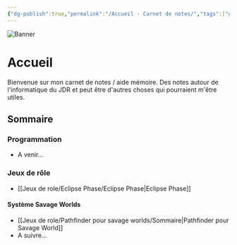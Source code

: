 ```yaml
---
{"dg-publish":true,"permalink":"/Accueil - Carnet de notes/","tags":["gardenEntry"]}
---
```



![Banner](/img/user/Assets/Bannières/computer.jpg)
# Accueil
Bienvenue sur mon carnet de notes / aide mémoire. Des notes autour de l'informatique du JDR et peut être d'autres choses qui pourraient m'être utiles.
## Sommaire
### Programmation
 - A venir...
### Jeux de rôle
 - [[Jeux de role/Eclipse Phase/Eclipse Phase\|Eclipse Phase]]
#### Système Savage Worlds
 - [[Jeux de role/Pathfinder pour savage worlds/Sommaire\|Pathfinder pour Savage World]]
 - A suivre...
